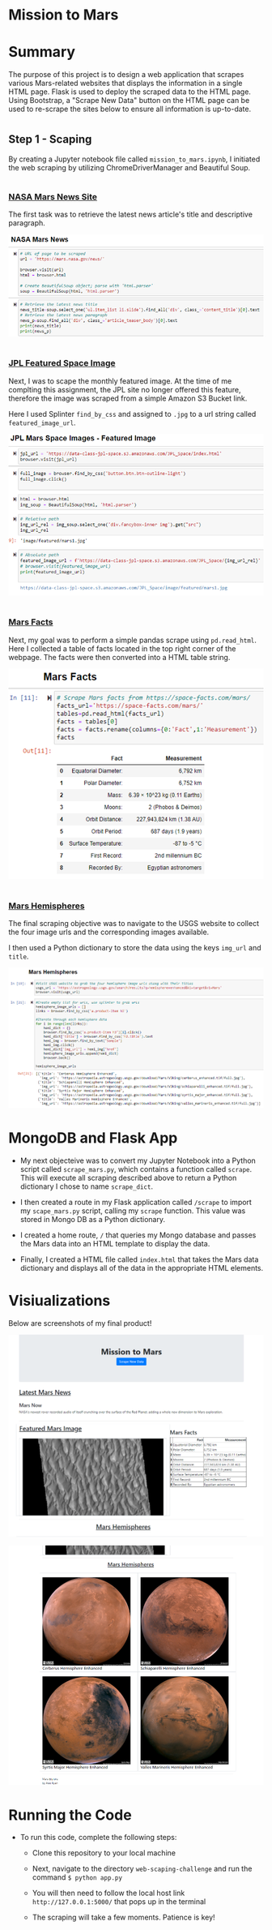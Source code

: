 # Mission to Mars

# Summary
The purpose of this project is to design a web application that scrapes various Mars-related websites that displays the information in a single HTML page. Flask is used to deploy the scraped data to the HTML page. Using Bootstrap, a "Scrape New Data" button on the HTML page can be used to re-scrape the sites below to ensure all information is up-to-date.

#
## Step 1 - Scaping

By creating a Jupyter notebook file called `mission_to_mars.ipynb`, I initiated the web scraping by utilizing ChromeDriverManager and Beautiful Soup.

#
### [NASA Mars News Site](https://mars.nasa.gov/news/?page=0&per_page=40&order=publish_date+desc%2Ccreated_at+desc&search=&category=19%2C165%2C184%2C204&blank_scope=Latest)

The first task was to retrieve the latest news article's title and descriptive paragraph.

![nasa_scrape](Images/nasa_scrape.PNG)

#
### [JPL Featured Space Image](https://data-class-jpl-space.s3.amazonaws.com/JPL_Space/index.html)

Next, I was to scape the monthly featured image. At the time of me complting this assignment, the JPL site no longer offered this feature, therefore the image was scraped from a simple Amazon S3 Bucket link. 

Here I used Splinter `find_by_css` and assigned to `.jpg` to a url string called `featured_image_url`.

![featured_image_scrape](Images/featured_image_scrape.PNG)

#

### [Mars Facts](https://space-facts.com/mars/)

Next, my goal was to perform a simple pandas scrape using `pd.read_html`. Here I collected a table of facts located in the top right corner of the webpage. The facts were then converted into a HTML table string.

![mars_facts](Images/mars_facts.PNG)

#
### [Mars Hemispheres](https://astrogeology.usgs.gov/search/results?q=hemisphere+enhanced&k1=target&v1=Mars)

The final scraping objective was to navigate to the USGS website to collect the four image urls and the corresponding images available.

I then used a Python dictionary to store the data using the keys `img_url` and `title`.

![mars_hemispheres](Images/mars_hemispheres.PNG)

#
# MongoDB and Flask App

* My next objecteive was to convert my Jupyter Notebook into a Python script called `scrape_mars.py`, which contains a function called `scrape`. This will execute all scraping described above to return a Python dictionary I chose to name `scrape_dict`.

* I then created a route in my Flask application called `/scrape` to import my `scape_mars.py` script, calling my `scrape` function. This value was stored in Mongo DB as a Python dictionary.

* I created a home route, `/` that queries my Mongo database and passes the Mars data into an HTML template to display the data.

* Finally, I created a HTML file called `index.html` that takes the Mars data dictionary and displays all of the data in the appropriate HTML elements.

# 

# Visiualizations

Below are screenshots of my final product!

 ![Top half of HTML page](Images/top_half.png)

 ![Bottom half of HTML page](Images/bottom_half.png)

#
# Running the Code

* To run this code, complete the following steps:

    * Clone this repository to your local machine

    * Next, navigate to the directory `web-scaping-challenge` and run the command `$ python app.py`

    * You will then need to follow the local host link `http://127.0.0.1:5000/` that pops up in the terminal

    * The scraping will take a few moments. Patience is key!

